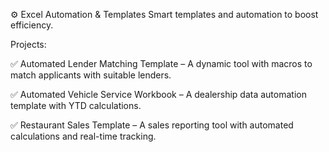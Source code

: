 ⚙️ Excel Automation & Templates
Smart templates and automation to boost efficiency.

Projects:

✅ Automated Lender Matching Template – A dynamic tool with macros to match applicants with suitable lenders.

✅ Automated Vehicle Service Workbook – A dealership data automation template with YTD calculations.

✅ Restaurant Sales Template – A sales reporting tool with automated calculations and real-time tracking.
